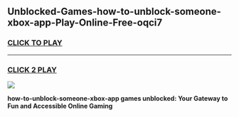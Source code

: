 
## Unblocked-Games-how-to-unblock-someone-xbox-app-Play-Online-Free-oqci7
<h3>
<a href="https://premium76.site?title=how-to-unblock-someone-xbox-app&ref=26A">CLICK TO PLAY</a></h3>
<hr>

<h3>
<a href="https://premium76.site?title=how-to-unblock-someone-xbox-app&ref=26A">CLICK 2 PLAY</a>
  
</h3>

<a href="https://premium76.site?title=how-to-unblock-someone-xbox-app&ref=26A"><img src="https://clearcache.store/games.png"></a>


**how-to-unblock-someone-xbox-app games unblocked: Your Gateway to Fun and Accessible Online Gaming**
